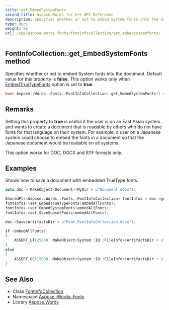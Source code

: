 ```yaml
---
title: get_EmbedSystemFonts
second_title: Aspose.Words for C++ API Reference
description: Specifies whether or not to embed System fonts into the document. Default value for this property is false. This option works only when EmbedTrueTypeFonts option is set to true.
type: docs
weight: 92
url: /cpp/aspose.words.fonts/fontinfocollection/get_embedsystemfonts/
---
```

## FontInfoCollection::get_EmbedSystemFonts method


Specifies whether or not to embed System fonts into the document. Default value for this property is **false**. This option works only when [EmbedTrueTypeFonts](../get_embedtruetypefonts/) option is set to **true**.

```cpp
bool Aspose::Words::Fonts::FontInfoCollection::get_EmbedSystemFonts() const
```

## Remarks


Setting this property to **true** is useful if the user is on an East Asian system and wants to create a document that is readable by others who do not have fonts for that language on their system. For example, a user on a Japanese system could choose to embed the fonts in a document so that the Japanese document would be readable on all systems.

This option works for DOC, DOCX and RTF formats only.

## Examples



Shows how to save a document with embedded TrueType fonts. 
```cpp
auto doc = MakeObject<Document>(MyDir + u"Document.docx");

SharedPtr<Aspose::Words::Fonts::FontInfoCollection> fontInfos = doc->get_FontInfos();
fontInfos->set_EmbedTrueTypeFonts(embedAllFonts);
fontInfos->set_EmbedSystemFonts(embedAllFonts);
fontInfos->set_SaveSubsetFonts(embedAllFonts);

doc->Save(ArtifactsDir + u"Font.FontInfoCollection.docx");

if (embedAllFonts)
{
    ASSERT_LT(25000, MakeObject<System::IO::FileInfo>(ArtifactsDir + u"Font.FontInfoCollection.docx")->get_Length());
}
else
{
    ASSERT_GE(15000, MakeObject<System::IO::FileInfo>(ArtifactsDir + u"Font.FontInfoCollection.docx")->get_Length());
}
```

## See Also

* Class [FontInfoCollection](../)
* Namespace [Aspose::Words::Fonts](../../)
* Library [Aspose.Words](../../../)

